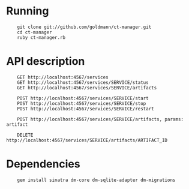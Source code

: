 
Running
=======

        git clone git://github.com/goldmann/ct-manager.git
        cd ct-manager
        ruby ct-manager.rb

API description
===============

        GET http://localhost:4567/services
        GET http://localhost:4567/services/SERVICE/status
        GET http://localhost:4567/services/SERVICE/artifacts

        POST http://localhost:4567/services/SERVICE/start
        POST http://localhost:4567/services/SERVICE/stop
        POST http://localhost:4567/services/SERVICE/restart

        POST http://localhost:4567/services/SERVICE/artifacts, params: artifact

        DELETE http://localhost:4567/services/SERVICE/artifacts/ARTIFACT_ID

Dependencies
============

        gem install sinatra dm-core dm-sqlite-adapter dm-migrations